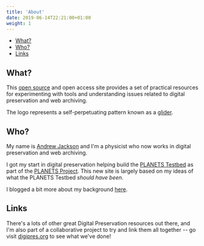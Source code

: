 ```yaml
---
title: 'About'
date: 2019-06-14T22:21:00+01:00
weight: 1
---
```


<!-- MarkdownTOC autolink="true" -->

- [What?](#what)
- [Who?](#who)
- [Links](#links)

<!-- /MarkdownTOC -->


## What?

This [open source](https://github.com/digipresnet/digipresnet-site/) and open access site provides a set of practical resources for experimenting with tools and understanding issues related to digital preservation and web archiving.

The logo represents a self-perpetuating pattern known as a [glider](https://en.wikipedia.org/wiki/Glider_(Conway%27s_Life)).

## Who?

My name is [Andrew Jackson](http://anjackson.net/) and I'm a physicist who now works in digital preservation and web archiving.

I got my start in digital preservation helping build the [PLANETS Testbed](https://journal.code4lib.org/articles/83) as part of the [PLANETS Project](https://www.planets-project.eu/).  This new site is largely based on my ideas of what the PLANETS Testbed _should have been_.

I blogged a bit more about my background [here](https://anjackson.net/2017/04/04/digipres-lessons-learned/).


## Links

There's a lots of other great Digital Preservation resources out there, and I'm also part of a collaborative project to try and link them all together -- go visit [digipres.org](https://www.digipres.org/) to see what we've done!
